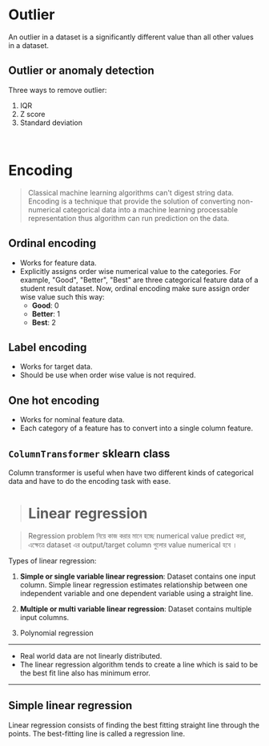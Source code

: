 # Outlier

An outlier in a dataset is a significantly different value than all other values in a dataset.

## Outlier or anomaly detection

Three ways to remove outlier:

1. IQR
2. Z score
3. Standard deviation

&nbsp;

# Encoding

> Classical machine learning algorithms can't digest string data. Encoding is a technique that provide the solution of converting non-numerical categorical data into a machine learning processable representation thus algorithm can run prediction on the data.

## Ordinal encoding

-   Works for feature data.
-   Explicitly assigns order wise numerical value to the categories. For example, "Good", "Better", "Best" are three categorical feature data of a student result dataset. Now, ordinal encoding make sure assign order wise value such this way:
    -   **Good**: 0
    -   **Better**: 1
    -   **Best**: 2

## Label encoding

-   Works for target data.
-   Should be use when order wise value is not required.

## One hot encoding

-   Works for nominal feature data.
-   Each category of a feature has to convert into a single column feature.

## **`ColumnTransformer`** sklearn class

Column transformer is useful when have two different kinds of categorical data and have to do the encoding task with ease.

> # Linear regression

> Regression problem নিয়ে কাজ করার মানে হচ্ছে numerical value predict করা, এক্ষেত্রে dataset এর output/target column গুলোর value numerical হবে ।

Types of linear regression:

1. **Simple or single variable linear regression**: Dataset contains one input column. Simple linear regression estimates relationship between one independent variable and one dependent variable using a straight line.

2. **Multiple or multi variable linear regression**: Dataset contains multiple input columns.
3. Polynomial regression

---

-   Real world data are not linearly distributed.
-   The linear regression algorithm tends to create a line which is said to be the best fit line also has minimum error.

---

## Simple linear regression

Linear regression consists of finding the best fitting straight line through the points. The best-fitting line is called a regression line.
